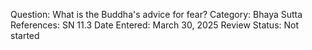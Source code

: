 Question: What is the Buddha's advice for fear?
Category: Bhaya
Sutta References: SN 11.3
Date Entered: March 30, 2025
Review Status: Not started